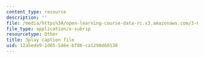 ```yaml
---
content_type: resource
description: ''
file: /media/https%3A/open-learning-course-data-rc.s3.amazonaws.com/3-60-symmetry-structure-and-tensor-properties-of-materials-fall-2005/12a5ede91d05546ebf86ca1290d60130_QyJkYF-L1Kg.vtt
file_type: application/x-subrip
resourcetype: Other
title: 3play caption file
uid: 12a5ede9-1d05-546e-bf86-ca1290d60130
---
```

